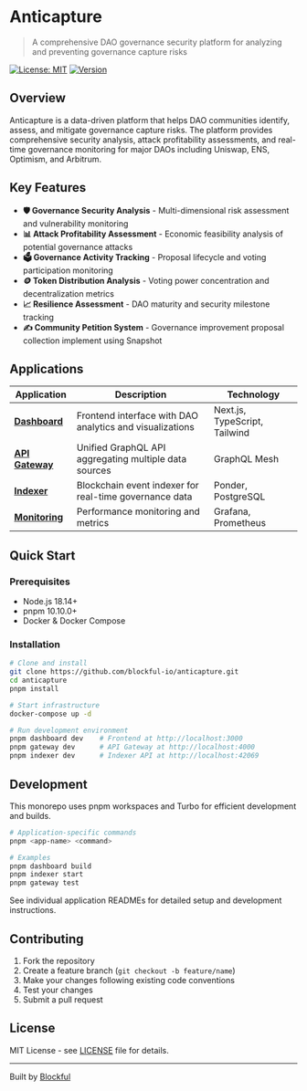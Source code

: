 # Anticapture

> A comprehensive DAO governance security platform for analyzing and preventing governance capture risks

[![License: MIT](https://img.shields.io/badge/License-MIT-yellow.svg)](https://opensource.org/licenses/MIT)
[![Version](https://img.shields.io/badge/version-0.3.1-blue.svg)](package.json)

## Overview

Anticapture is a data-driven platform that helps DAO communities identify, assess, and mitigate governance capture risks. The platform provides comprehensive security analysis, attack profitability assessments, and real-time governance monitoring for major DAOs including Uniswap, ENS, Optimism, and Arbitrum.

## Key Features

- **🛡️ Governance Security Analysis** - Multi-dimensional risk assessment and vulnerability monitoring
- **📊 Attack Profitability Assessment** - Economic feasibility analysis of potential governance attacks
- **🗳️ Governance Activity Tracking** - Proposal lifecycle and voting participation monitoring
- **🪙 Token Distribution Analysis** - Voting power concentration and decentralization metrics
- **📈 Resilience Assessment** - DAO maturity and security milestone tracking
- **✍️ Community Petition System** - Governance improvement proposal collection
  implement using Snapshot

## Applications

| Application                              | Description                                              | Technology                    |
| ---------------------------------------- | -------------------------------------------------------- | ----------------------------- |
| [**Dashboard**](./apps/dashboard)        | Frontend interface with DAO analytics and visualizations | Next.js, TypeScript, Tailwind |
| [**API Gateway**](./apps/api-gateway)    | Unified GraphQL API aggregating multiple data sources    | GraphQL Mesh                  |
| [**Indexer**](./apps/indexer)            | Blockchain event indexer for real-time governance data   | Ponder, PostgreSQL            |
| [**Monitoring**](./apps/indexer-metrics) | Performance monitoring and metrics                       | Grafana, Prometheus           |

## Quick Start

### Prerequisites

- Node.js 18.14+
- pnpm 10.10.0+
- Docker & Docker Compose

### Installation

```bash
# Clone and install
git clone https://github.com/blockful-io/anticapture.git
cd anticapture
pnpm install

# Start infrastructure
docker-compose up -d

# Run development environment
pnpm dashboard dev    # Frontend at http://localhost:3000
pnpm gateway dev      # API Gateway at http://localhost:4000
pnpm indexer dev      # Indexer API at http://localhost:42069
```

## Development

This monorepo uses pnpm workspaces and Turbo for efficient development and builds.

```bash
# Application-specific commands
pnpm <app-name> <command>

# Examples
pnpm dashboard build
pnpm indexer start
pnpm gateway test
```

See individual application READMEs for detailed setup and development instructions.

## Contributing

1. Fork the repository
2. Create a feature branch (`git checkout -b feature/name`)
3. Make your changes following existing code conventions
4. Test your changes
5. Submit a pull request

## License

MIT License - see [LICENSE](LICENSE) file for details.

---

Built by [Blockful](https://blockful.io)
